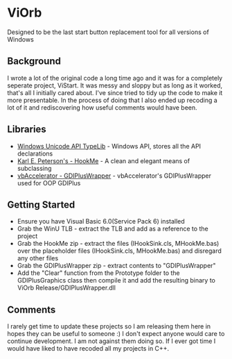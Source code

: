# ViOrb 

Designed to be the last start button replacement tool for all versions of Windows

## Background

I wrote a lot of the original code a long time ago and it was for a completely seperate project, ViStart. It was messy and sloppy but as long as it worked, that's all I initially cared about. I've since tried to tidy up the code to make it more presentable. In the process of doing that I also ended up recoding a lot of it and rediscovering how useful comments would have been. 

## Libraries

- [Windows Unicode API TypeLib](https://github.com/badcodes/vb6/blob/master/%5BInclude%5D/TypeLib/winu.tlb) - Windows API, stores all the API declarations
- [Karl E. Peterson's - HookMe](http://vb.mvps.org/samples/HookMe/) - A clean and elegant means of subclassing 
- [vbAccelerator - GDIPlusWrapper](https://github.com/lee-soft/GDIPlusWrapper) - vbAccelerator's GDIPlusWrapper used for OOP GDIPlus

## Getting Started

- Ensure you have Visual Basic 6.0(Service Pack 6) installed
- Grab the WinU TLB - extract the TLB and add as a reference to the project
- Grab the HookMe zip - extract the files (IHookSink.cls, MHookMe.bas) over the placeholder files (IHookSink.cls, MHookMe.bas) and disregard any other files
- Grab the GDIPlusWrapper zip - extract contents to "GDIPlusWrapper" 
- Add the "Clear" function from the Prototype folder to the GDIPlusGraphics class then compile it and add the resulting binary to ViOrb
Release/GDIPlusWrapper.dll

## Comments

I rarely get time to update these projects so I am releasing them here in hopes they can be useful to someone :) I don't expect anyone would care to continue development. I am not against them doing so. If I ever got time I would have liked to have recoded all my projects in C++. 
